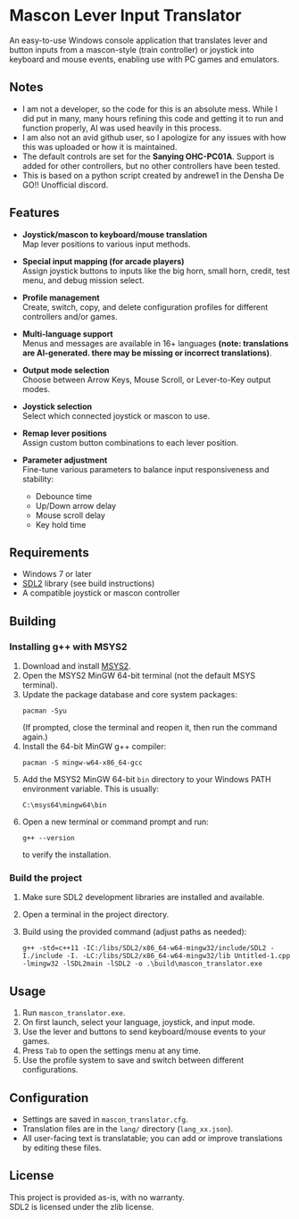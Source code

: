 # Mascon Lever Input Translator

An easy-to-use Windows console application that translates lever and button inputs from a mascon-style (train controller) or joystick into keyboard and mouse events, enabling use with PC games and emulators. 

## Notes
 - I am not a developer, so the code for this is an absolute mess. While I did put in many, many hours refining this code and getting it to run and function properly, AI was used heavily in this process. 
 - I am also not an avid github user, so I apologize for any issues with how this was uploaded or how it is maintained.
 - The default controls are set for the **Sanying OHC-PC01A**. Support is added for other controllers, but no other controllers have been tested.
 - This is based on a python script created by andrewe1 in the Densha De GO!! Unofficial discord. 

## Features

- **Joystick/mascon to keyboard/mouse translation**  
  Map lever positions to various input methods.
- **Special input mapping (for arcade players)**  
  Assign joystick buttons to inputs like the big horn, small horn, credit, test menu, and debug mission select.
- **Profile management**  
  Create, switch, copy, and delete configuration profiles for different controllers and/or games.
- **Multi-language support**  
  Menus and messages are available in 16+ languages **(note: translations are AI-generated. there may be missing or incorrect translations)**.

- **Output mode selection**  
  Choose between Arrow Keys, Mouse Scroll, or Lever-to-Key output modes.
- **Joystick selection**  
  Select which connected joystick or mascon to use.
- **Remap lever positions**  
  Assign custom button combinations to each lever position.

- **Parameter adjustment**  
  Fine-tune various parameters to balance input responsiveness and stability:
    - Debounce time
    - Up/Down arrow delay
    - Mouse scroll delay
    - Key hold time
## Requirements

- Windows 7 or later
- [SDL2](https://www.libsdl.org/) library (see build instructions)
- A compatible joystick or mascon controller

## Building

### Installing g++ with MSYS2

1. Download and install [MSYS2](https://www.msys2.org/).
2. Open the MSYS2 MinGW 64-bit terminal (not the default MSYS terminal).
3. Update the package database and core system packages:
   ```
   pacman -Syu
   ```
   (If prompted, close the terminal and reopen it, then run the command again.)
4. Install the 64-bit MinGW g++ compiler:
   ```
   pacman -S mingw-w64-x86_64-gcc
   ```
5. Add the MSYS2 MinGW 64-bit `bin` directory to your Windows PATH environment variable. This is usually:
   ```
   C:\msys64\mingw64\bin
   ```
6. Open a new terminal or command prompt and run:
   ```
   g++ --version
   ```
   to verify the installation.

### Build the project

1. Make sure SDL2 development libraries are installed and available.
2. Open a terminal in the project directory.
3. Build using the provided command (adjust paths as needed):

   ```
   g++ -std=c++11 -IC:/libs/SDL2/x86_64-w64-mingw32/include/SDL2 -I./include -I. -LC:/libs/SDL2/x86_64-w64-mingw32/lib Untitled-1.cpp -lmingw32 -lSDL2main -lSDL2 -o .\build\mascon_translator.exe
   ```

## Usage

1. Run `mascon_translator.exe`.
2. On first launch, select your language, joystick, and input mode.
3. Use the lever and buttons to send keyboard/mouse events to your games.
4. Press `Tab` to open the settings menu at any time.
5. Use the profile system to save and switch between different configurations.

## Configuration

- Settings are saved in `mascon_translator.cfg`.
- Translation files are in the `lang/` directory (`lang_xx.json`).
- All user-facing text is translatable; you can add or improve translations by editing these files.

## License

This project is provided as-is, with no warranty.  
SDL2 is licensed under the zlib license.

